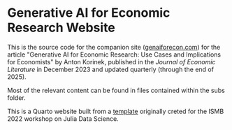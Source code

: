 # Generative AI for Economic Research Website

This is the source code for the companion site ([genaiforecon.com](genaiforecon.com)) for the article "Generative AI for Economic Research: Use Cases and Implications for Economists" by Anton Korinek, published in the _Journal of Economic Literature_ in December 2023 and updated quarterly (through the end of 2025).

Most of the relevant content can be found in files contained within the subs folder. 

This is a Quarto website built from a [template](https://github.com/crsl4/julia-workshop) originally creted for the ISMB 2022 workshop on Julia Data Science. 
